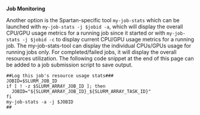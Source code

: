 **Job Monitoring**

Another option is the Spartan-specific tool `my-job-stats` which can be launched with `my-job-stats -j $jobid -a`, which will display the 
overall CPU/GPU usage metrics for a running job since it started or with `my-job-stats -j $jobid -c` to display current CPU/GPU usage metrics 
for a running job. The my-job-stats-tool can display the individual CPUs/GPUs usage for running jobs only. For completed/failed jobs, it will 
display the overall resources utilization. The following code snippet at the end of this page can be added to a job submission script to save 
output.

 
```
##Log this job's resource usage stats###
JOBID=$SLURM_JOB_ID
if [ ! -z $SLURM_ARRAY_JOB_ID ]; then
  JOBID="${SLURM_ARRAY_JOB_ID}_${SLURM_ARRAY_TASK_ID}"
fi
my-job-stats -a -j $JOBID
##
```
